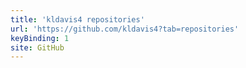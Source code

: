 ```yaml
---
title: 'kldavis4 repositories'
url: 'https://github.com/kldavis4?tab=repositories'
keyBinding: 1
site: GitHub
---
```


